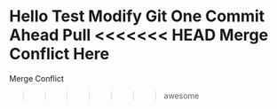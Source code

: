 Hello Test
Modify
Git
One Commit Ahead
Pull
<<<<<<< HEAD
Merge Conflict Here
=======
Merge Conflict
>>>>>>> awesome
